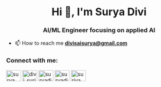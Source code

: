 <h1 align="center">Hi 👋, I'm Surya Divi</h1>
<h3 align="center">AI/ML Engineer focusing on applied AI</h3>

- 📫 How to reach me **divisaisurya@gmail.com**

<h3 align="left">Connect with me:</h3>
<p align="left">
<a href="https://dev.to/surya_divi_f72cd28e279a3f" target="blank"><img align="center" src="https://raw.githubusercontent.com/rahuldkjain/github-profile-readme-generator/master/src/images/icons/Social/devto.svg" alt="surya_divi_f72cd28e279a3f" height="30" width="40" /></a>
<a href="https://twitter.com/divi_suriya" target="blank"><img align="center" src="https://raw.githubusercontent.com/rahuldkjain/github-profile-readme-generator/master/src/images/icons/Social/twitter.svg" alt="divi_suriya" height="30" width="40" /></a>
<a href="https://linkedin.com/in/suryadivi" target="blank"><img align="center" src="https://raw.githubusercontent.com/rahuldkjain/github-profile-readme-generator/master/src/images/icons/Social/linked-in-alt.svg" alt="suryadivi" height="30" width="40" /></a>
<a href="https://kaggle.com/suryadivi" target="blank"><img align="center" src="https://raw.githubusercontent.com/rahuldkjain/github-profile-readme-generator/master/src/images/icons/Social/kaggle.svg" alt="suryadivi" height="30" width="40" /></a>
<a href="https://instagram.com/suriya.divi" target="blank"><img align="center" src="https://raw.githubusercontent.com/rahuldkjain/github-profile-readme-generator/master/src/images/icons/Social/instagram.svg" alt="suriya.divi" height="30" width="40" /></a>
</p>

